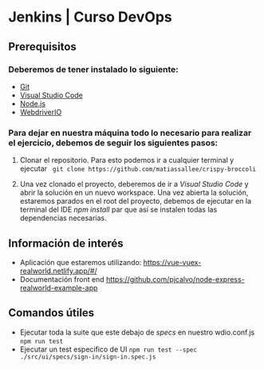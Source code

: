 # Jenkins | Curso DevOps

## Prerequisitos 

### Deberemos de tener instalado lo siguiente: 

* [Git](http://git-scm.com/)
* [Visual Studio Code](https://code.visualstudio.com/download) 
* [Node.js](http://nodejs.org/)
* [WebdriverIO](https://webdriver.io/) 

### Para dejar en nuestra máquina todo lo necesario para realizar el ejercicio, debemos de seguir los siguientes pasos:

1. Clonar el repositorio. Para esto podemos ir a cualquier terminal y ejecutar ``` git clone https://github.com/matiassallee/crispy-broccoli```

2. Una vez clonado el proyecto, deberemos de ir a *Visual Studio Code* y abrir la solución en un nuevo workspace. Una vez abierta la solución, estaremos parados en el root del proyecto, debemos de ejecutar en la terminal del IDE *npm install* par que así se instalen todas las dependencias necesarias.

## Información de interés 

* Aplicación que estaremos utilizando: https://vue-vuex-realworld.netlify.app/#/ 
* Documentación front end https://github.com/pjcalvo/node-express-realworld-example-app


## Comandos útiles

+ Ejecutar toda la suite que este debajo de *specs* en nuestro wdio.conf.js ```npm run test```
+ Ejecutar un test especifico de UI ```npm run test --spec ./src/ui/specs/sign-in/sign-in.spec.js```
